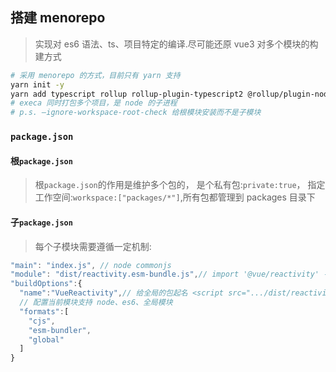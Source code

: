 ## 搭建 menorepo

> 实现对 es6 语法、ts、项目特定的编译.尽可能还原 vue3 对多个模块的构建方式

```bash
# 采用 menorepo 的方式，目前只有 yarn 支持
yarn init -y
yarn add typescript rollup rollup-plugin-typescript2 @rollup/plugin-node-resolve @rollup/plugin-json execa -D
# execa 同时打包多个项目，是 node 的子进程
# p.s. —ignore-workspace-root-check 给根模块安装而不是子模块
```

### `package.json`

#### 根`package.json`

> 根`package.json`的作用是维护多个包的，
> 是个私有包:`private:true`，
> 指定工作空间:`workspace:["packages/*"]`,所有包都管理到 packages 目录下

#### 子`package.json`

> 每个子模块需要遵循一定机制:

```js
"main": "index.js", // node commonjs
"module": "dist/reactivity.esm-bundle.js",// import '@vue/reactivity' --> 找dist/reactivity.esm-bundle.js文件
"buildOptions":{
  "name":"VueReactivity",// 给全局的包起名 <script src=".../dist/reactivity.esm-bundle.js"></script>引入后可以使用VueReactivity变量
  // 配置当前模块支持 node、es6、全局模块
  "formats":[
    "cjs",
    "esm-bundler",
    "global"
  ]
}
```

